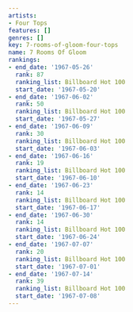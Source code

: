 ```yaml
---
artists:
- Four Tops
features: []
genres: []
key: 7-rooms-of-gloom-four-tops
name: 7 Rooms Of Gloom
rankings:
- end_date: '1967-05-26'
  rank: 87
  ranking_list: Billboard Hot 100
  start_date: '1967-05-20'
- end_date: '1967-06-02'
  rank: 50
  ranking_list: Billboard Hot 100
  start_date: '1967-05-27'
- end_date: '1967-06-09'
  rank: 30
  ranking_list: Billboard Hot 100
  start_date: '1967-06-03'
- end_date: '1967-06-16'
  rank: 19
  ranking_list: Billboard Hot 100
  start_date: '1967-06-10'
- end_date: '1967-06-23'
  rank: 14
  ranking_list: Billboard Hot 100
  start_date: '1967-06-17'
- end_date: '1967-06-30'
  rank: 14
  ranking_list: Billboard Hot 100
  start_date: '1967-06-24'
- end_date: '1967-07-07'
  rank: 20
  ranking_list: Billboard Hot 100
  start_date: '1967-07-01'
- end_date: '1967-07-14'
  rank: 39
  ranking_list: Billboard Hot 100
  start_date: '1967-07-08'
---
```


